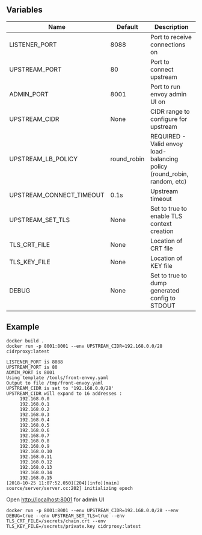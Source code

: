 

## Variables


| Name             | Default          | Description |
|------------------|------------------|-------------|
| LISTENER\_PORT   | 8088             | Port to receive connections on |
| UPSTREAM\_PORT   | 80               | Port to connect upstream       |
| ADMIN\_PORT      | 8001             | Port to run envoy admin UI on  |
| UPSTREAM\_CIDR   | None             | CIDR range to configure for upstream |
| UPSTREAM\_LB\_POLICY| round\_robin  | REQUIRED - Valid envoy load-balancing policy (round\_robin, random, etc) |
| UPSTREAM\_CONNECT\_TIMEOUT| 0.1s     | Upstream timeout |
| UPSTREAM\_SET\_TLS| None            | Set to true to enable TLS context creation |
| TLS\_CRT\_FILE | None               | Location of CRT file |
| TLS\_KEY\_FILE | None               | Location of KEY file |
| DEBUG          | None               | Set to true to dump generated config to STDOUT |




## Example

    docker build .
    docker run -p 8001:8001 --env UPSTREAM_CIDR=192.168.0.0/28 cidrproxy:latest

    LISTENER_PORT is 8088
    UPSTREAM_PORT is 80
    ADMIN_PORT is 8001
    Using template /tools/front-envoy.yaml
    Output to file /tmp/front-envoy.yaml
    UPSTREAM_CIDR is set to '192.168.0.0/28'
    UPSTREAM_CIDR will expand to 16 addresses :
         192.168.0.0
         192.168.0.1
         192.168.0.2
         192.168.0.3
         192.168.0.4
         192.168.0.5
         192.168.0.6
         192.168.0.7
         192.168.0.8
         192.168.0.9
         192.168.0.10
         192.168.0.11
         192.168.0.12
         192.168.0.13
         192.168.0.14
         192.168.0.15
    [2018-10-25 11:07:52.050][204][info][main] source/server/server.cc:202] initializing epoch 

Open [http://localhost:8001](http://localhost:8001) for admin UI


    docker run -p 8001:8001 --env UPSTREAM_CIDR=192.168.0.0/28 --env DEBUG=true --env UPSTREAM_SET_TLS=true --env TLS_CRT_FILE=/secrets/chain.crt --env TLS_KEY_FILE=/secrets/private.key cidrproxy:latest


